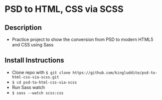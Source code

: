 # PSD to HTML, CSS via SCSS
## Description
* Practice project to show the conversion from PSD to modern HTML5 and CSS
  using Sass
  
## Install Instructions
* Clone repo with `$ git clone https://github.com/kingluddite/psd-to-html-css-via-scss.git`
* `$ cd psd-to-html-css-via-scss`
* Run Sass watch
* `$ sass --watch scss:css`



